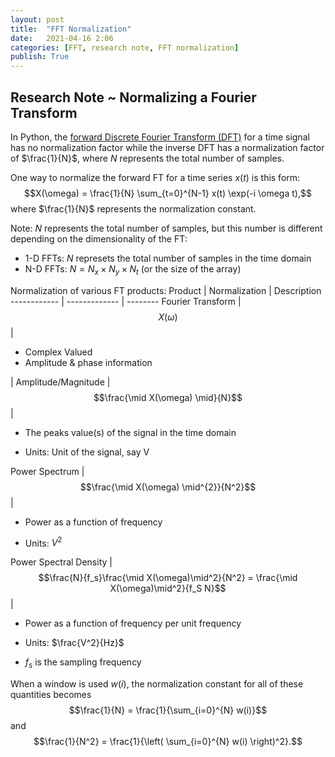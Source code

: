 ```yaml
---
layout: post
title:  "FFT Normalization"
date:   2021-04-16 2:06
categories: [FFT, research note, FFT normalization]
publish: True
---
```


## Research Note ~ Normalizing a Fourier Transform

In Python, the [forward Discrete Fourier Transform (DFT)](https://numpy.org/doc/stable/reference/routines.fft.html) for a time signal has no normalization factor while the inverse DFT has a normalization factor of $\frac{1}{N}$, where $N$ represents the total number of samples.

One way to normalize the forward FT for a time series $x(t)$ is this form:
$$X(\omega) = \frac{1}{N} \sum_{t=0}^{N-1} x(t) \exp(-i \omega t),$$
where $\frac{1}{N}$ represents the normalization constant.

Note: $N$ represents the total number of samples, but this number is different depending on the dimensionality of the FT:
- 1-D FFTs: $N$ represets the total number of samples in the time domain
- N-D FFTs: $N = N_x \times N_y \times N_t$ (or the size of the array)

Normalization of various FT products:
Product | Normalization | Description
------------ | ------------- | --------
Fourier Transform | $$X(\omega)$$ | <ul><li>Complex Valued </li><li>Amplitude & phase information</li></ul>|
Amplitude/Magnitude | $$\frac{\mid X(\omega) \mid}{N}$$ | <ul><li>The peaks value(s) of the signal in the time domain</li></ul> <ul><li> Units: Unit of the signal, say V</li></ul>
Power Spectrum | $$\frac{\mid X(\omega) \mid^{2}}{N^2}$$ | <ul><li> Power as a function of frequency</li></ul> <ul><li> Units: $V^2$</li></ul>
Power Spectral Density | $$\frac{N}{f_s}\frac{\mid X(\omega)\mid^2}{N^2} = \frac{\mid X(\omega)\mid^2}{f_S N}$$ | <ul><li> Power as a function of frequency per unit frequency</li></ul> <ul><li> Units: $\frac{V^2}{Hz}$</li></ul> <ul><li>$f_s$ is the sampling frequency</li></ul>


When a window is used $w(i)$, the normalization constant for all of these quantities becomes
$$\frac{1}{N} = \frac{1}{\sum_{i=0}^{N} w(i)}$$
and
$$\frac{1}{N^2} = \frac{1}{\left( \sum_{i=0}^{N} w(i) \right)^2}.$$

